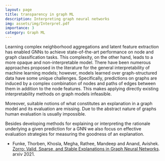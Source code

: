 ```yaml
---
layout: page
title: transparency in graph ML
description: Interpreting graph neural networks
img: assets/img/Interpret.pdf
importance: 3
category: Graph ML
---
```


Learning complex neighborhood aggregations and latent feature extraction has enabled GNNs to achieve state-of-the-art performance on node and graph
classification tasks. This complexity, on the other hand, leads
to a more opaque and non-interpretable model. There have been numerous approaches proposed in the literature for the general
interpretability of machine learning models; however, models learned over graph-structured data have
some unique challenges. Specifically, predictions on graphs are induced by a complex combination
of nodes and paths of edges between them in addition to the node features. This makes applying
directly existing interpretability methods on graph models infeasible. 

Moreover, suitable notions of what
constitutes an explanation in a graph model and its evaluation are missing. Due to the abstract nature of graphs human evaluation is usually impossible. 

Besides developing methods for explaining or interpreting the rationale underlying a given prediction for a GNN we also focus on effective evaluation strategies for measuring the goodness of an explanation.

* Funke, Thorben, Khosla, Megha, Rathee, Mandeep and Anand, Avishek. [Zorro: Valid, Sparse, and Stable Explanations in Graph Neural Networks](https://arxiv.org/abs/2105.08621). arxiv 2021.




